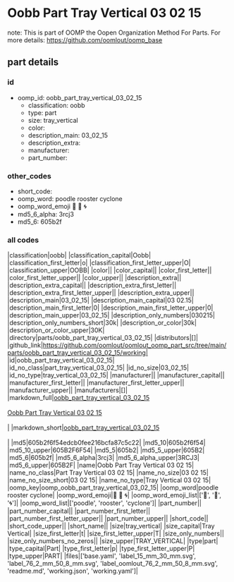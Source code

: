 # Oobb Part Tray Vertical 03 02 15  

note: This is part of OOMP the Oopen Organization Method For Parts. For more details: https://github.com/oomlout/oomp_base

##  part details





### id
* oomp_id: oobb_part_tray_vertical_03_02_15
  * classification: oobb
  * type: part
  * size: tray_vertical
  * color: 
  * description_main: 03_02_15
  * description_extra: 
  * manufacturer: 
  * part_number: 

### other_codes
* short_code: 
* oomp_word: poodle rooster cyclone
* oomp_word_emoji :poodle: :rooster: :cyclone:
* md5_6_alpha: 3rcj3
* md5_6: 605b2f

### all codes 
|classification|oobb|
|classification_capital|Oobb|
|classification_first_letter|o|
|classification_first_letter_upper|O|
|classification_upper|OOBB|
|color||
|color_capital||
|color_first_letter||
|color_first_letter_upper||
|color_upper||
|description_extra||
|description_extra_capital||
|description_extra_first_letter||
|description_extra_first_letter_upper||
|description_extra_upper||
|description_main|03_02_15|
|description_main_capital|03 02.15|
|description_main_first_letter|0|
|description_main_first_letter_upper|0|
|description_main_upper|03_02_15|
|description_only_numbers|030215|
|description_only_numbers_short|30k|
|description_or_color|30k|
|description_or_color_upper|30K|
|directory|parts/oobb_part_tray_vertical_03_02_15|
|distributors|[]|
|github_link|https://github.com/oomlout/oomlout_oomp_part_src/tree/main/parts/oobb_part_tray_vertical_03_02_15/working|
|id|oobb_part_tray_vertical_03_02_15|
|id_no_class|part_tray_vertical_03_02_15|
|id_no_size|03_02_15|
|id_no_type|tray_vertical_03_02_15|
|manufacturer||
|manufacturer_capital||
|manufacturer_first_letter||
|manufacturer_first_letter_upper||
|manufacturer_upper||
|manufacturers|[]|
|markdown_full|[oobb_part_tray_vertical_03_02_15](https://github.com/oomlout/oomlout_oomp_part_src/tree/main/parts/oobb_part_tray_vertical_03_02_15/working)<br>[](https://github.com/oomlout/oomlout_oomp_part_src/tree/main/parts/oobb_part_tray_vertical_03_02_15/working)<br>[Oobb Part Tray Vertical 03 02 15](https://github.com/oomlout/oomlout_oomp_part_src/tree/main/parts/oobb_part_tray_vertical_03_02_15/working)<br><br>|
|markdown_short|[oobb_part_tray_vertical_03_02_15](https://github.com/oomlout/oomlout_oomp_part_src/tree/main/parts/oobb_part_tray_vertical_03_02_15/working)<br><br>|
|md5|605b2f6f54edcb0fee216bcfa87c5c22|
|md5_10|605b2f6f54|
|md5_10_upper|605B2F6F54|
|md5_5|605b2|
|md5_5_upper|605B2|
|md5_6|605b2f|
|md5_6_alpha|3rcj3|
|md5_6_alpha_upper|3RCJ3|
|md5_6_upper|605B2F|
|name|Oobb Part Tray Vertical 03 02 15|
|name_no_class|Part Tray Vertical 03 02 15|
|name_no_size|03 02 15|
|name_no_size_short|03 02 15|
|name_no_type|Tray Vertical 03 02 15|
|oomp_key|oomp_oobb_part_tray_vertical_03_02_15|
|oomp_word|poodle rooster cyclone|
|oomp_word_emoji|:poodle: :rooster: :cyclone:|
|oomp_word_emoji_list|[':poodle:', ':rooster:', ':cyclone:']|
|oomp_word_list|['poodle', 'rooster', 'cyclone']|
|part_number||
|part_number_capital||
|part_number_first_letter||
|part_number_first_letter_upper||
|part_number_upper||
|short_code||
|short_code_upper||
|short_name||
|size|tray_vertical|
|size_capital|Tray Vertical|
|size_first_letter|t|
|size_first_letter_upper|T|
|size_only_numbers||
|size_only_numbers_no_zeros||
|size_upper|TRAY_VERTICAL|
|type|part|
|type_capital|Part|
|type_first_letter|p|
|type_first_letter_upper|P|
|type_upper|PART|
|files|['base.yaml', 'label_15_mm_30_mm.svg', 'label_76_2_mm_50_8_mm.svg', 'label_oomlout_76_2_mm_50_8_mm.svg', 'readme.md', 'working.json', 'working.yaml']|
